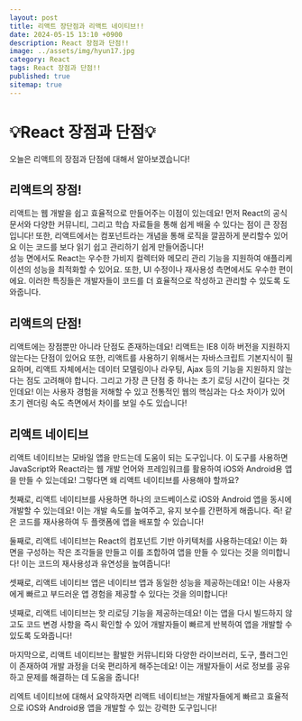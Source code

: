 ```yaml
---
layout: post
title: 리액트 장단점과 리액트 네이티브!!
date: 2024-05-15 13:10 +0900
description: React 장점과 단점!!
image: ../assets/img/hyun17.jpg
category: React
tags: React 장점과 단점!!
published: true
sitemap: true
---
```


# 💡React 장점과 단점💡

오늘은 리액트의 장점과 단점에 대해서 알아보겠습니다!

## 리액트의 장점!

리액트는 웹 개발을 쉽고 효율적으로 만들어주는 이점이 있는데요! 먼저 React의 공식 문서와 다양한 커뮤니티, 그리고 학습 자료들을 통해 쉽게 배울 수 있다는 점이 큰 장점입니다! 또한, 리액트에서는 컴포넌트라는 개념을 통해 로직을 깔끔하게 분리할수 있어요 이는 코드를 보다 읽기 쉽고 관리하기 쉽게 만들어줍니다!<br>
성능 면에서도 React는 우수한 가비지 컬렉터와 메모리 관리 기능을 지원하여 애플리케이션의 성능을 최적화할 수 있어요. 또한, UI 수정이나 재사용성 측면에서도 우수한 편이에요. 이러한 특징들은 개발자들이 코드를 더 효율적으로 작성하고 관리할 수 있도록 도와줍니다.

## 리액트의 단점!

리액트에는 장점뿐만 아니라 단점도 존재하는데요! 리액트는 IE8 이하 버전을 지원하지 않는다는 단점이 있어요 또한, 리액트를 사용하기 위해서는 자바스크립트 기본지식이 필요하며, 리액트 자체에서는 데이터 모델링이나 라우팅, Ajax 등의 기능을 지원하지 않는다는 점도 고려해야 합니다. 그리고 가장 큰 단점 중 하나는 초기 로딩 시간이 길다는 것인데요! 이는 사용자 경험을 저해할 수 있고 전통적인 웹의 핵심과는 다소 차이가 있어 초기 렌더링 속도 측면에서 차이를 보일 수도 있습니다! 

## 리액트 네이티브

리액트 네이티브는 모바일 앱을 만드는데 도움이 되는 도구입니다. 이 도구를 사용하면 JavaScript와 React라는 웹 개발 언어와 프레임워크를 활용하여 iOS와 Android용 앱을 만들 수 있는데요! 그렇다면 왜 리액트 네이티브를 사용해야 할까요?

첫째로, 리액트 네이티브를 사용하면 하나의 코드베이스로 iOS와 Android 앱을 동시에 개발할 수 있는데요! 이는 개발 속도를 높여주고, 유지 보수를 간편하게 해줍니다. 즉! 같은 코드를 재사용하여 두 플랫폼에 앱을 배포할 수 있습니다!

둘째로, 리액트 네이티브는 React의 컴포넌트 기반 아키텍처를 사용하는데요! 이는 화면을 구성하는 작은 조각들을 만들고 이를 조합하여 앱을 만들 수 있다는 것을 의미합니다! 이는 코드의 재사용성과 유연성을 높여줍니다!

셋째로, 리액트 네이티브 앱은 네이티브 앱과 동일한 성능을 제공하는데요! 이는 사용자에게 빠르고 부드러운 앱 경험을 제공할 수 있다는 것을 의미합니다!

넷째로, 리액트 네이티브는 핫 리로딩 기능을 제공하는데요! 이는 앱을 다시 빌드하지 않고도 코드 변경 사항을 즉시 확인할 수 있어 개발자들이 빠르게 반복하여 앱을 개발할 수 있도록 도와줍니다!

마지막으로, 리액트 네이티브는 활발한 커뮤니티와 다양한 라이브러리, 도구, 플러그인이 존재하여 개발 과정을 더욱 편리하게 해주는데요! 이는 개발자들이 서로 정보를 공유하고 문제를 해결하는 데 도움을 줍니다!

리엑트 네이티브에 대해서 요약하자면 리액트 네이티브는 개발자들에게 빠르고 효율적으로 iOS와 Android용 앱을 개발할 수 있는 강력한 도구입니다!
